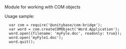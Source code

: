  Module for working with COM objects

 Usage sample:

      var com = require('@unitybase/com-bridge');
      var word = com.createCOMObject('Word.Application');
      word.open({filename: 'myFyle.doc', readonly: true});
      word.open('myFyle1.doc');
      word.quit();